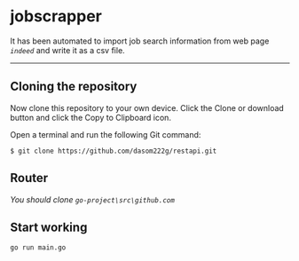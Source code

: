 # jobscrapper

It has been automated to import job search information from web page _```indeed```_ and write it as a csv file.

---------------------------------------

## Cloning the repository
Now clone this repository to your own device. Click the Clone or download button and click the Copy to Clipboard icon.

Open a terminal and run the following Git command:

    $ git clone https://github.com/dasom222g/restapi.git

## Router
_You should clone ```go-project\src\github.com```_
    
## Start working
    go run main.go
